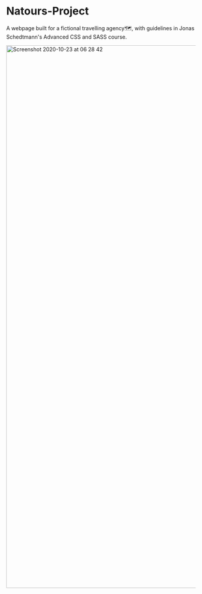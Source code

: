 # Natours-Project
A webpage built for a fictional travelling agency🗺, with guidelines in Jonas Schedtmann's Advanced CSS and SASS course.

<img width="1440" alt="Screenshot 2020-10-23 at 06 28 42" src="https://user-images.githubusercontent.com/47454727/96959972-1bc15780-14f9-11eb-8037-2b022067b147.png">
